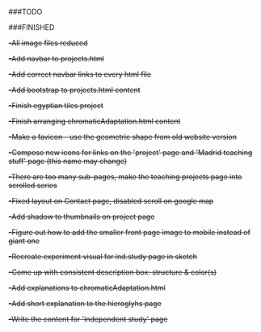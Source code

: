 ###TODO


###FINISHED

<s> -All image files reduced </s>

<s> -Add navbar to projects.html </s>

<s> -Add correct navbar links to every html file </s>

<s> -Add bootstrap to projects.html content </s>

<s> -Finish egyptian tiles project </s>

<s> -Finish arranging chromaticAdaptation.html content </s>

<s> -Make a favicon - use the geometric shape from old website version </s>

<s> -Compose new icons for links on the 'project' page and 'Madrid teaching stuff' page (this name may change) </s>

<s> -There are too many sub-pages, make the teaching projects page into scrolled series </s>

<s> -Fixed layout on Contact page, disabled scroll on google map </s>

<s> -Add shadow to thumbnails on project page </s>

<s> -Figure out how to add the smaller front page image to mobile instead of giant one </s>

<s> -Recreate experiment visual for ind.study page in sketch </s>

<s> -Come up with consistent description box: structure & color(s) </s>

<s> -Add explanations to chromaticAdaptation.html </s>

<s> -Add short explanation to the hieroglyhs page </s>

<s> -Write the content for 'independent study' page </s>
